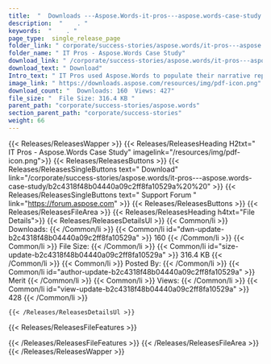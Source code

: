 ```yaml
---
title:  "  Downloads ---Aspose.Words-it-pros---aspose.words-case-study . " 
description:  "    . " 
keywords:  "    . " 
page_type:  single_release_page
folder_link: " corporate/success-stories/aspose.words/it-pros---aspose.words-case-study/"
folder_name: " IT Pros - Aspose.Words Case Study"
download_link: " /corporate/success-stories/aspose.words/it-pros---aspose.words-case-study/b2c4318f48b04440a09c2ff8fa10529a"
download_text: " Download"
Intro_text: " IT Pros used Aspose.Words to populate their narrative report template with user ..."
image_link: " https://downloads.aspose.com/resources/img/pdf-icon.png"
download_count: "  Downloads: 160  Views: 427"
file_size: "  File Size: 316.4 KB "
parent_path: "corporate/success-stories/aspose.words"
section_parent_path: "corporate/success-stories"
weight: 66 
---
```


{{< Releases/ReleasesWapper >}}
  {{< Releases/ReleasesHeading H2txt=" IT Pros - Aspose.Words Case Study" imagelink="/resources/img/pdf-icon.png">}}
  {{< Releases/ReleasesButtons >}}
    {{< Releases/ReleasesSingleButtons text=" Download" link="/corporate/success-stories/aspose.words/it-pros---aspose.words-case-study/b2c4318f48b04440a09c2ff8fa10529a%20%20" >}}
    {{< Releases/ReleasesSingleButtons text=" Support Forum " link="https://forum.aspose.com" >}}
  {{< Releases/ReleasesButtons >}}
  {{< Releases/ReleasesFileArea >}}
    {{< Releases/ReleasesHeading h4txt="File Details">}}
    {{< Releases/ReleasesDetailsUl >}}
            {{< Common/li  >}} Downloads: {{< /Common/li >}} 
      {{< Common/li id="dwn-update-b2c4318f48b04440a09c2ff8fa10529a" >}} 160 {{< /Common/li >}} 
      {{< Common/li  >}} File Size: {{< /Common/li >}} 
      {{< Common/li id="size-update-b2c4318f48b04440a09c2ff8fa10529a" >}} 316.4 KB {{< /Common/li >}} 
      {{< Common/li  >}} Posted By: {{< /Common/li >}} 
      {{< Common/li id="author-update-b2c4318f48b04440a09c2ff8fa10529a" >}} Merit {{< /Common/li >}} 
      {{< Common/li  >}} Views: {{< /Common/li >}} 
      {{< Common/li id="view-update-b2c4318f48b04440a09c2ff8fa10529a" >}} 428 {{< /Common/li >}} 

    {{< /Releases/ReleasesDetailsUl >}}

  {{< Releases/ReleasesFileFeatures >}}
      
  {{< /Releases/ReleasesFileFeatures >}}
 {{< /Releases/ReleasesFileArea >}}
{{< /Releases/ReleasesWapper >}}


